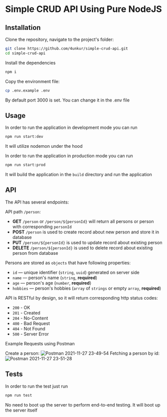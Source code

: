# Simple CRUD API Using Pure NodeJS

## Installation

Clone the repository, navigate to the project's folder:
```sh
git clone https://github.com/4unkur/simple-crud-api.git
cd simple-crud-api
```
Install the dependencies
```sh
npm i
```
Copy the environment file:
```sh
cp .env.example .env
```
By default port 3000 is set. You can change it in the .env file

## Usage

In order to run the application in development mode you can run
```sh
npm run start:dev
```
It will utilize nodemon under the hood

In order to run the application in production mode you can run
```sh
npm run start:prod
```
It will build the application in the `build` directory and run the application

## API

The API has several endpoints:

API path `/person`:

* **GET** `/person` or `/person/${personId}` will return all persons or person with corresponding `personId`
* **POST** `/person` is used to create record about new person and store it in database
* **PUT** `/person/${personId}` is used to update record about existing person
* **DELETE** `/person/${personId}` is used to delete record about existing person from database
    
Persons are stored as `objects` that have following properties:

* `id` — unique identifier (`string`, `uuid`) generated on server side
* `name` — person's name (`string`, **required**)
* `age` — person's age (`number`, **required**)
* `hobbies` — person's hobbies (`array` of `strings` or empty `array`, **required**)
    
API is RESTful by design, so it will return corresponding http status codes:

* `200` - OK
* `201` - Created
* `204` - No-Content
* `400` - Bad Request
* `404` - Not Found
* `500` - Server Error

Example Requests using Postman

Create a person:
![Postman 2021-11-27 23-49-54](https://user-images.githubusercontent.com/7892851/143691611-5d9cb4ee-6796-42a4-b0b2-9270ed8f3adb.jpg)
Fetching a person by id:
![Postman 2021-11-27 23-51-28](https://user-images.githubusercontent.com/7892851/143691640-8ecb8482-0064-4754-add0-fab94c780a67.jpg)


## Tests

In order to run the test just run
```sh
npm run test
```
No need to boot up the server to perform end-to-end testing. It will boot up the server itself
